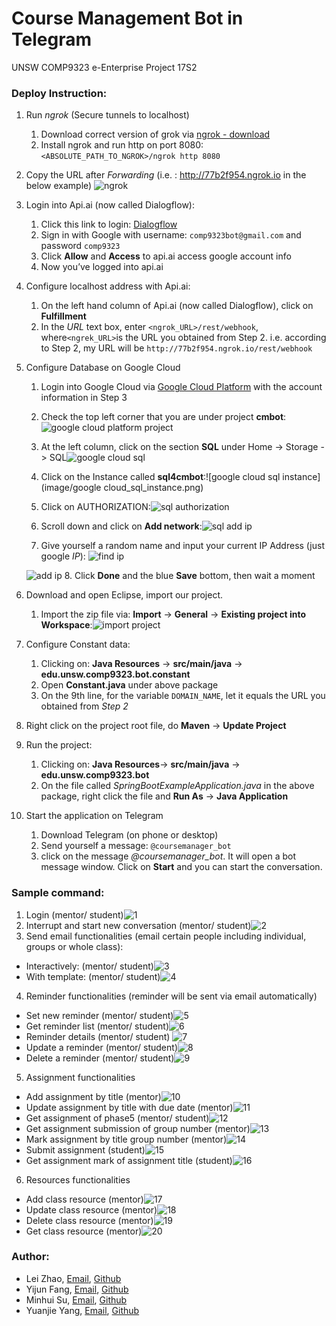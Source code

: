 # Course Management Bot in Telegram

UNSW COMP9323 e-Enterprise Project 17S2

### Deploy Instruction:
1. Run *ngrok* (Secure tunnels to localhost) 
	1. Download correct version of grok via [ngrok - download](https://ngrok.com/download)
	2. Install ngrok and run http on port 8080: `<ABSOLUTE_PATH_TO_NGROK>/ngrok http 8080`
2. Copy the URL after *Forwarding* (i.e. : http://77b2f954.ngrok.io in the below example)
  ![ngrok](image/ngrok.png)
3. Login into Api.ai (now called Dialogflow):
	1. Click this link to login: [Dialogflow](https://console.dialogflow.com/api-client/#/login)
	2. Sign in with Google with username: `comp9323bot@gmail.com` and password `comp9323`
	3. Click **Allow** and **Access** to api.ai access google account info
	4. Now you’ve logged into api.ai
4. Configure localhost address with Api.ai:
	1. On the left hand column of Api.ai (now called Dialogflow), click on **Fulfillment**
	2. In the *URL* text box, enter `<ngrok_URL>/rest/webhook`, where` <ngrek_URL> `is the URL you obtained from Step 2. i.e.  according to Step 2, my URL will be `http://77b2f954.ngrok.io/rest/webhook`
5. Configure Database on Google Cloud
	1. Login into Google Cloud via [Google Cloud Platform](https://console.cloud.google.com/) with the account information in Step 3

	2. Check the top left corner that you are under project **cmbot**: ![google cloud platform project](image/google_cloud_platform_project.png)

	3. At the left column, click on the section **SQL** under Home -> Storage -> SQL![google cloud sql](image/google_cloud_sql.png)

	4. Click on the Instance called **sql4cmbot**:![google cloud sql instance](image/google cloud_sql_instance.png)

	5. Click on AUTHORIZATION:![sql authorization](image/sql_authorization.png)

	6. Scroll down and click on **Add network**:![sql add ip](image/sql_add_ip.png)

	7. Give yourself a random name and input your current IP Address (just google *IP*): ![find ip](image/find_ip.png)

     ![add ip](image/add_ip.png)
	8. Click **Done** and the blue **Save** bottom, then wait a moment
6. Download and open Eclipse, import our project.
	1. Import the zip file via: **Import**  -> **General** -> **Existing project into Workspace**:![import project](image/import_project.png)
7. Configure Constant data:
	1. Clicking on: **Java Resources** ->  **src/main/java** -> **edu.unsw.comp9323.bot.constant**
	2. Open **Constant.java** under above package
	3. On the 9th line, for the variable `DOMAIN_NAME`, let it equals the URL you obtained from *Step 2* 
8. Right click on the project root file, do **Maven** -> **Update Project** 
9. Run the project:
	1. Clicking on: **Java Resources**-> **src/main/java** -> **edu.unsw.comp9323.bot**
	2. On the file called *SpringBootExampleApplication.java* in the above package, right click the file and **Run As** -> **Java Application**
10. Start the application on Telegram
	1. Download Telegram (on phone or desktop)
	2. Send yourself a message: `@coursemanager_bot`
	3. click on the message *@coursemanager_bot*. It will open a bot message window. Click on **Start** and you can start the conversation.

### Sample command:
1. Login (mentor/ student)![1](image/1.png)
2. Interrupt and start new conversation (mentor/ student)![2](image/2.png)
3. Send email functionalities (email certain people including individual, groups or whole class):   
  * Interactively: (mentor/ student)![3](image/3.png)
  * With template:  (mentor/ student)![4](image/4.png)
4. Reminder functionalities (reminder will be sent via email automatically)
  * Set new reminder (mentor/ student)![5](image/5.png)
  * Get reminder list (mentor/ student)![6](image/6.png)
  * Reminder details (mentor/ student) ![7](image/7.png)
  * Update a reminder (mentor/ student)![8](image/8.png)
  * Delete a reminder (mentor/ student)![9](image/9.png)
5. Assignment functionalities
  * Add assignment by title (mentor)![10](image/10.png)
  * Update assignment by title with due date (mentor)![11](image/11.png)
  * Get assignment of phase5 (mentor/ student)![12](image/12.png)
  * Get assignment submission of group number (mentor)![13](image/13.png)
  * Mark assignment by title group number (mentor)![14](image/14.png)
  * Submit assignment (student)![15](image/15.png)
  * Get assignment mark of assignment title (student)![16](image/16.png)
6. Resources functionalities
  * Add class resource (mentor)![17](image/17.png)
  * Update class resource (mentor)![18](image/18.png)
  * Delete class resource (mentor)![19](image/19.png)
  * Get class resource (mentor)![20](image/20.png)

### Author:
- Lei Zhao,  [Email](zlinaus@gmail.com),  [Github](https://github.com/Char1ei)  
- Yijun Fang,  [Email](fangyijun1212@gmail.com),  [Github](https://github.com/YijunFang)  
- Minhui Su,  [Email](aaronlife.au@gmail.com),  [Github](https://github.com/AaronSuAu)  
- Yuanjie Yang,  [Email](yangyjrex@gmail.com),  [Github](https://github.com/yangyjRex)  

